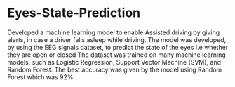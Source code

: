 # Eyes-State-Prediction

Developed a machine learning model to enable Assisted driving by giving alerts, in case a driver falls asleep while driving. The model was developed, by using the EEG signals dataset, to predict the state of the eyes I.e whether they are open or closed 
The dataset was trained on many machine learning models, such as Logistic Regression, Support Vector Machine (SVM), and Random Forest. The best accuracy was given by the model using Random Forest which was 92%
